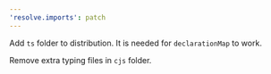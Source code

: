```yaml
---
'resolve.imports': patch
---
```


Add `ts` folder to distribution.
It is needed for `declarationMap` to work.

Remove extra typing files in `cjs` folder.
